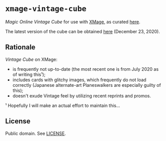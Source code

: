 # ``xmage-vintage-cube``

*Magic Online Vintage Cube* for use with [XMage][1], as curated [here][2].

The latest version of the cube can be obtained [here](./cube.dck)
(December 23, 2020).

## Rationale

*Vintage Cube* on XMage:

 * is frequently not up-to-date (the most recent one is from July 2020 as of
   writing this¹);
 * includes cards with glitchy images, which frequently do not load correctly 
   (Japanese alternate-art Planeswalkers are especially guilty of this);
 * doesn't exude Vintage feel by utilizing recent reprints and promos.

¹ Hopefully I will make an actual effort to maintain this...

## License

Public domain. See [LICENSE](./LICENSE).

[1]: http://xmage.de/
[2]: https://magic.wizards.com/en/articles/archive/vintage-cube-cardlist
